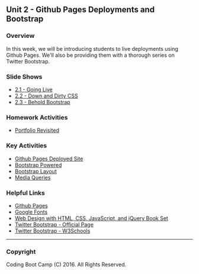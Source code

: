 ## Unit 2 - Github Pages Deployments and Bootstrap

### Overview

In this week, we will be introducing students to live deployments using Github Pages. We'll also be providing them with a thorough series on Twitter Bootstrap.

### Slide Shows

* [2.1 - Going Live](1-Class-Content/2.1/Slide-Shows)
* [2.2 - Down and Dirty CSS](1-Class-Content/2.2/Slide-Shows)
* [2.3 - Behold Bootstrap](1-Class-Content/2.3/Slide-Shows)

### Homework Activities

* [Portfolio Revisited](2-Homework/Instructions/homework-instructions.md)

### Key Activities

* [Github Pages Deployed Site](1-Class-Content/2.1/Activities/6-GithubPagesProject)
* [Bootstrap Powered](1-Class-Content/2.2/Activities/4-WheresCSS)
* [Bootstrap Layout](1-Class-Content/2.3/Activities/5-PanelLayout)
* [Media Queries](1-Class-Content/2.3/Activities/7-StudentMedia)

### Helpful Links

* [Github Pages](https://pages.github.com/)
* [Google Fonts](https://www.google.com/fonts)
* [Web Design with HTML, CSS, JavaScript, and jQuery Book Set](http://www.amazon.com/Web-Design-HTML-JavaScript-jQuery/dp/1118907442)
* [Twitter Bootstrap - Official Page](http://getbootstrap.com/)
* [Twitter Bootstrap - W3Schools](http://www.w3schools.com/bootstrap/bootstrap_get_started.asp)

- - -

### Copyright

Coding Boot Camp (C) 2016. All Rights Reserved.
